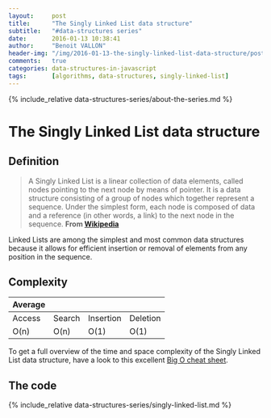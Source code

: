 ```yaml
---
layout:     post
title:      "The Singly Linked List data structure"
subtitle:   "#data-structures series"
date:       2016-01-13 10:38:41
author:     "Benoit VALLON"
header-img: "/img/2016-01-13-the-singly-linked-list-data-structure/post-the-singly-linked-list-data-structure.jpg"
comments:   true
categories: data-structures-in-javascript
tags:       [algorithms, data-structures, singly-linked-list]
---
```


{% include_relative data-structures-series/about-the-series.md %}

# The Singly Linked List data structure

## Definition

> A Singly Linked List is a linear collection of data elements, called nodes pointing to the next node by means of pointer. It is a data structure consisting of a group of nodes which together represent a sequence. Under the simplest form, each node is composed of data and a reference (in other words, a link) to the next node in the sequence.
**From [Wikipedia](https://en.wikipedia.org/wiki/Linked_list)**

Linked Lists are among the simplest and most common data structures because it allows for efficient insertion or removal of elements from any position in the sequence.

## Complexity

Average ||||
--- | --- | --- | ---
Access|Search|Insertion|Deletion
O(n) | O(n) | O(1) | O(1)

To get a full overview of the time and space complexity of the Singly Linked List data structure, have a look to this excellent [Big O cheat sheet](http://bigocheatsheet.com/).

## The code

{% include_relative data-structures-series/singly-linked-list.md %}
